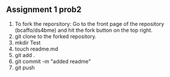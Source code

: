 ## Assignment 1 prob2
1. To fork the reporsitory: Go to the front page of the repository (bcaffo/ds4bme) and hit the fork button on the top right.
2. git clone to the forked repository.
3. mkdir Test
4. touch readme.md
5. git add .
6. git commit -m "added readme"
7. git push